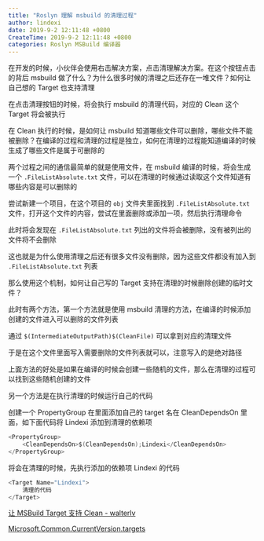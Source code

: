 ```yaml
---
title: "Roslyn 理解 msbuild 的清理过程"
author: lindexi
date: 2019-9-2 12:11:48 +0800
CreateTime: 2019-9-2 12:11:48 +0800
categories: Roslyn MSBuild 编译器
---
```


在开发的时候，小伙伴会使用右击解决方案，点击清理解决方案。在这个按钮点击的背后 msbuild 做了什么？为什么很多时候的清理之后还存在一堆文件？如何让自己想的 Target 也支持清理

<!--more-->




<!-- csdn -->
<!-- 标签：Roslyn,MSBuild,编译器 -->

在点击清理按钮的时候，将会执行 msbuild 的清理代码，对应的 Clean 这个 Target 将会被执行

在 Clean 执行的时候，是如何让 msbuild 知道哪些文件可以删除，哪些文件不能被删除？在编译的过程和清理的过程是独立，如何在清理的过程能知道编译的时候生成了哪些文件是属于可删除的

两个过程之间的通信最简单的就是使用文件，在 msbuild 编译的时候，将会生成一个 `.FileListAbsolute.txt` 文件，可以在清理的时候通过读取这个文件知道有哪些内容是可以删除的

尝试新建一个项目，在这个项目的 `obj` 文件夹里面找到 `.FileListAbsolute.txt` 文件，打开这个文件的内容，尝试在里面删除或添加一项，然后执行清理命令

此时将会发现在 `.FileListAbsolute.txt` 列出的文件将会被删除，没有被列出的文件将不会删除

这也就是为什么使用清理之后还有很多文件没有删除，因为这些文件都没有加入到 `.FileListAbsolute.txt` 列表

那么使用这个机制，如何让自己写的 Target 支持在清理的时候删除创建的临时文件？

此时有两个方法，第一个方法就是使用 msbuild 清理的方法，在编译的时候添加创建的文件进入可以删除的文件列表

通过 `$(IntermediateOutputPath)$(CleanFile)` 可以拿到对应的清理文件

于是在这个文件里面写入需要删除的文件列表就可以，注意写入的是绝对路径

上面方法的好处是如果在编译的时候会创建一些随机的文件，那么在清理的过程可以找到这些随机创建的文件

另一个方法是在执行清理的时候运行自己的代码

创建一个 PropertyGroup 在里面添加自己的 target 名在 CleanDependsOn 里面，如下面代码将 Lindexi 添加到清理的依赖项

```csharp
<PropertyGroup>
    <CleanDependsOn>$(CleanDependsOn);Lindexi</CleanDependsOn>
</PropertyGroup>
```

将会在清理的时候，先执行添加的依赖项 Lindexi 的代码

```csharp
<Target Name="Lindexi">
    清理的代码
</Target>
```

[让 MSBuild Target 支持 Clean - walterlv](https://blog.walterlv.com/post/support-clean-for-msbuild-target.html )

[Microsoft.Common.CurrentVersion.targets](https://github.com/Microsoft/msbuild/blob/9354c727bd70450912c882dfeaf8941a67dc2f66/src/Tasks/Microsoft.Common.CurrentVersion.targets#L4725 )





